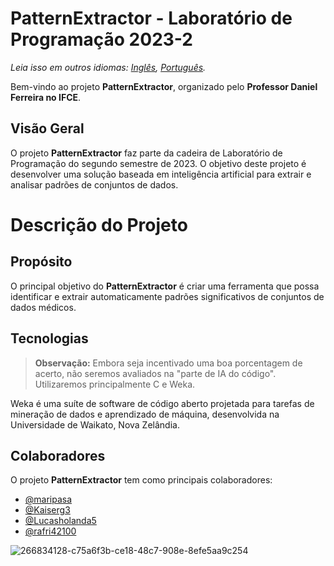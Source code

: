 # PatternExtractor - Laboratório de Programação 2023-2

_Leia isso em outros idiomas: [Inglês](README.md), [Português](README.br.md)._

Bem-vindo ao projeto **PatternExtractor**, organizado pelo **Professor Daniel Ferreira no IFCE**.

## Visão Geral
O projeto **PatternExtractor** faz parte da cadeira de Laboratório de Programação do segundo semestre de 2023. O objetivo deste projeto é desenvolver uma solução baseada em inteligência artificial para extrair e analisar padrões de conjuntos de dados.

# Descrição do Projeto
## Propósito
O principal objetivo do **PatternExtractor** é criar uma ferramenta que possa identificar e extrair automaticamente padrões significativos de conjuntos de dados médicos.

## Tecnologias
> **Observação:** Embora seja incentivado uma boa porcentagem de acerto, não seremos avaliados na "parte de IA do código".
Utilizaremos principalmente C e Weka.

Weka é uma suíte de software de código aberto projetada para tarefas de mineração de dados e aprendizado de máquina, desenvolvida na Universidade de Waikato, Nova Zelândia.

## Colaboradores

O projeto **PatternExtractor** tem como principais colaboradores:

- [@maripasa](https://github.com/maripasa)
- [@Kaiserg3](https://github.com/Kaiserg3)
- [@Lucasholanda5](https://github.com/Lucasholanda5)
- [@rafri42100](https://github.com/rafri41200)

![266834128-c75a6f3b-ce18-48c7-908e-8efe5aa9c254](https://github.com/maripasa/PatternExtractor/assets/123270648/be891264-39b2-4ff1-9551-bb95f52ce82c)
